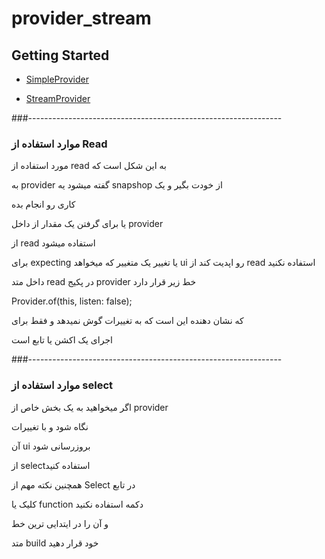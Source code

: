# provider_stream

## Getting Started


- [SimpleProvider](https://github.com/ShowAppStructure/ShareApp/tree/master/ProviderStream/lib/SimpleProvider)
  
- [StreamProvider](https://github.com/ShowAppStructure/ShareApp/tree/master/ProviderStream/lib/StreamProvider)

###---------------------------------------------------------------

### موارد استفاده از Read 

مورد استفاده از read به این شکل است که

به provider گفته میشود یه snapshop از خودت بگیر و یک

کاری رو انجام بده

یا برای گرفتن یک مقدار از داخل provider 

از read استفاده میشود 

 برای expecting یا تغییر یک متغییر که میخواهد ui رو اپدیت کند  از read استفاده نکنید

داخل متد read در پکیج provider خط زیر قرار دارد

Provider.of<T>(this, listen: false);

که نشان دهنده این است که به تغییرات گوش نمیدهد و فقط برای

اجرای یک اکشن یا تابع است

###---------------------------------------------------------------

### موارد استفاده از select

اگر میخواهید به یک بخش خاص از provider 

نگاه شود و با تغییرات 

آن ui بروزرسانی شود 

از selectاستفاده کنید 

همچنین نکته مهم از Select در تابع 

کلیک یا function دکمه  استفاده نکنید 

و آن را در ایتدایی ترین خط 

متد build خود قرار دهید 